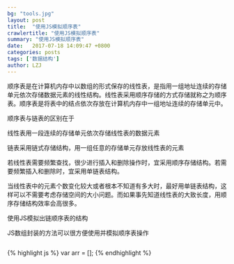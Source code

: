 ```yaml
---
bg: "tools.jpg"
layout: post
title:  "使用JS模拟顺序表"
crawlertitle: "使用JS模拟顺序表"
summary: "使用JS模拟顺序表"
date:   2017-07-18 14:09:47 +0800
categories: posts
tags: ['数据结构']
author: LZJ
---
```

顺序表是在计算机内存中以数组的形式保存的线性表，是指用一组地址连续的存储单元依次存储数据元素的线性结构。线性表采用顺序存储的方式存储就称之为顺序表。顺序表是将表中的结点依次存放在计算机内存中一组地址连续的存储单元中。

顺序表与链表的区别在于

线性表用一段连续的存储单元依次存储线性表的数据元素

链表采用链式存储结构，用一组任意的存储单元存放线性表的元素

若线性表需要频繁查找，很少进行插入和删除操作时，宜采用顺序存储结构。若需要频繁插入和删除时，宜采用单链表结构。

当线性表中的元素个数变化较大或者根本不知道有多大时，最好用单链表结构，这样可以不需要考虑存储空间的大小问题。而如果事先知道线性表的大致长度，用顺序存储结构效率会高很多。


使用JS模拟出链顺序表的结构

JS数组封装的方法可以很方便使用并模拟顺序表操作

<img src="http://liuzejin.top/assets/images/showHow/sequenceTable/1.jpg" alt="">

{% highlight js %}
	var arr = [];
{% endhighlight %}


